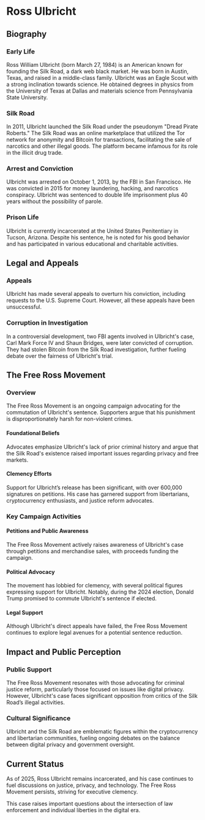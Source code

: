 # Ross Ulbricht

## Biography

### Early Life
Ross William Ulbricht (born March 27, 1984) is an American known for founding the Silk Road, a dark web black market. He was born in Austin, Texas, and raised in a middle-class family. Ulbricht was an Eagle Scout with a strong inclination towards science. He obtained degrees in physics from the University of Texas at Dallas and materials science from Pennsylvania State University.

### Silk Road
In 2011, Ulbricht launched the Silk Road under the pseudonym "Dread Pirate Roberts." The Silk Road was an online marketplace that utilized the Tor network for anonymity and Bitcoin for transactions, facilitating the sale of narcotics and other illegal goods. The platform became infamous for its role in the illicit drug trade.

### Arrest and Conviction
Ulbricht was arrested on October 1, 2013, by the FBI in San Francisco. He was convicted in 2015 for money laundering, hacking, and narcotics conspiracy. Ulbricht was sentenced to double life imprisonment plus 40 years without the possibility of parole.

### Prison Life
Ulbricht is currently incarcerated at the United States Penitentiary in Tucson, Arizona. Despite his sentence, he is noted for his good behavior and has participated in various educational and charitable activities.

## Legal and Appeals

### Appeals
Ulbricht has made several appeals to overturn his conviction, including requests to the U.S. Supreme Court. However, all these appeals have been unsuccessful.

### Corruption in Investigation
In a controversial development, two FBI agents involved in Ulbricht's case, Carl Mark Force IV and Shaun Bridges, were later convicted of corruption. They had stolen Bitcoin from the Silk Road investigation, further fueling debate over the fairness of Ulbricht's trial.

## The Free Ross Movement

### Overview
The Free Ross Movement is an ongoing campaign advocating for the commutation of Ulbricht's sentence. Supporters argue that his punishment is disproportionately harsh for non-violent crimes.

#### Foundational Beliefs
Advocates emphasize Ulbricht's lack of prior criminal history and argue that the Silk Road's existence raised important issues regarding privacy and free markets. 

#### Clemency Efforts
Support for Ulbricht’s release has been significant, with over 600,000 signatures on petitions. His case has garnered support from libertarians, cryptocurrency enthusiasts, and justice reform advocates.

### Key Campaign Activities

#### Petitions and Public Awareness
The Free Ross Movement actively raises awareness of Ulbricht's case through petitions and merchandise sales, with proceeds funding the campaign.

#### Political Advocacy
The movement has lobbied for clemency, with several political figures expressing support for Ulbricht. Notably, during the 2024 election, Donald Trump promised to commute Ulbricht's sentence if elected.

#### Legal Support
Although Ulbricht's direct appeals have failed, the Free Ross Movement continues to explore legal avenues for a potential sentence reduction.

## Impact and Public Perception

### Public Support
The Free Ross Movement resonates with those advocating for criminal justice reform, particularly those focused on issues like digital privacy. However, Ulbricht's case faces significant opposition from critics of the Silk Road’s illegal activities.

### Cultural Significance
Ulbricht and the Silk Road are emblematic figures within the cryptocurrency and libertarian communities, fueling ongoing debates on the balance between digital privacy and government oversight.

## Current Status
As of 2025, Ross Ulbricht remains incarcerated, and his case continues to fuel discussions on justice, privacy, and technology. The Free Ross Movement persists, striving for executive clemency.

This case raises important questions about the intersection of law enforcement and individual liberties in the digital era.
